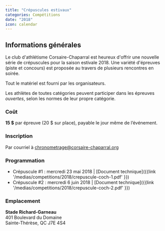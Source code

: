 ```yaml
---
title: "Crépuscules estivaux"
categories: Compétitions
date: "2018"
icon: calendar
---
```


## Informations générales

Le club d'athlétisme Corsaire-Chaparral est heureux d'offrir une nouvelle série de crépuscules pour la saison estivale 2018. Une variété d'épreuves (piste et concours) est proposée au travers de plusieurs rencontres en soirée.

Tout le matériel est fourni par les organisateurs.

Les athlètes de toutes catégories peuvent participer dans les épreuves _ouvertes_, selon les normes de leur propre catégorie.

### Coût

**15 $** par épreuve (20 $ sur place), payable le jour même de l’événement.


### Inscription

Par courriel à [chronometrage@corsaire-chaparral.org](mailto:chronometrage@corsaire-chaparral.org)

### Programmation

* Crépuscule #1 : mercredi 23 mai 2018 | [Document technique]({{link '/medias/competitions/2018/crepuscule-coch-1.pdf' }})
* Crépuscule #2 : mercredi 6 juin 2018 | [Document technique]({{link '/medias/competitions/2018/crepuscule-coch-2.pdf' }})

### Emplacement

**Stade Richard-Garneau**  
401 Boulevard du Domaine  
Sainte-Thérèse, QC J7E 4S4

